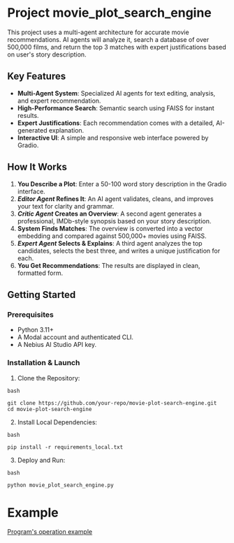 # Project movie_plot_search_engine
This project uses a multi-agent architecture for accurate movie recommendations. 
AI agents will analyze it, search a database of over 500,000 films, and return the top 3 matches 
with expert justifications based on user's story description.

## Key Features
* __Multi-Agent System__: Specialized AI agents for text editing, analysis, and expert recommendation.
* __High-Performance Search__: Semantic search using FAISS for instant results.
* __Expert Justifications__: Each recommendation comes with a detailed, AI-generated explanation.
* __Interactive UI__: A simple and responsive web interface powered by Gradio.

## How It Works
1. __You Describe a Plot__: Enter a 50-100 word story description in the Gradio interface.
2. __*Editor Agent* Refines It__: An AI agent validates, cleans, and improves your text for clarity and grammar.
3. __*Critic Agent* Creates an Overview__: A second agent generates a professional, IMDb-style synopsis based on 
your story description.
4. __System Finds Matches__: The overview is converted into a vector embedding and compared against 500,000+ movies using FAISS.
5. __*Expert Agent* Selects & Explains__: A third agent analyzes the top candidates, selects the best three, and writes a unique justification for each.
6. __You Get Recommendations__: The results are displayed in clean, formatted form.

## Getting Started
### Prerequisites
* Python 3.11+
* A Modal account and authenticated CLI.
* A Nebius AI Studio API key.

### Installation & Launch
1. Clone the Repository:
```
bash

git clone https://github.com/your-repo/movie-plot-search-engine.git
cd movie-plot-search-engine
```
2. Install Local Dependencies:
```
bash

pip install -r requirements_local.txt
```

3. Deploy and Run:
```
bash

python movie_plot_search_engine.py
```

# Example
[Program's operation example](https://drive.google.com/file/d/1ze3mG20PBl1q7WGFaqCghkBYzubBirzK/view?usp=drive_link)
